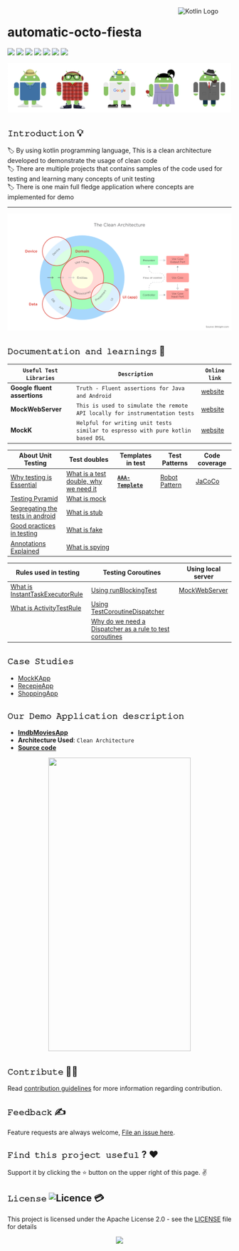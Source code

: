 <img src="https://upload.wikimedia.org/wikipedia/commons/thumb/0/06/Kotlin_Icon.svg/512px-Kotlin_Icon.svg.png" align="right" title="Kotlin Logo" width="120">

# automatic-octo-fiesta
<img src="https://img.shields.io/badge/Retrofit-For--Network-lightgrey"> <img src="https://img.shields.io/badge/Kotlin--Dsl-For--Dependencies-red"> <img src="https://img.shields.io/badge/Hilt-Dependency%20Injection-green"> <img src="https://img.shields.io/badge/Architecture-Clean%20Architecture-pink"> <img src="https://img.shields.io/badge/Test Pattern-Robot%20Pattern-purple"> <img src="https://img.shields.io/badge/Test Server-Mock%20Server-yellow"> <img src="https://img.shields.io/badge/Code coverage-Jacoco-orange">

![Banner](https://github.com/devrath/automatic-octo-fiesta/blob/main/images/banner.png)

## **`𝙸𝚗𝚝𝚛𝚘𝚍𝚞𝚌𝚝𝚒𝚘𝚗`** 💡
:label: By using kotlin programming language, This is a clean architecture developed to demonstrate the usage of clean code </br>
:label: There are multiple projects that contains samples of the code used for testing and learning many concepts of unit testing </br>
:label: There is one main full fledge application where concepts are implemented for demo


---
![Banner](https://github.com/devrath/automatic-octo-fiesta/blob/main/images/clean_arch_banner.png)

## **`𝙳𝚘𝚌𝚞𝚖𝚎𝚗𝚝𝚊𝚝𝚒𝚘𝚗 𝚊𝚗𝚍 𝚕𝚎𝚊𝚛𝚗𝚒𝚗𝚐𝚜`** 🧪

| **`Useful Test Libraries`** | **`Description`** | **`Online link`** |
| --------------------- | ----------- | ------------------------------|
| **Google fluent assertions** | `Truth - Fluent assertions for Java and Android` | [website](https://truth.dev/) |
| **MockWebServer** | `This is used to simulate the remote API locally for instrumentation tests` | [website](https://github.com/square/okhttp/tree/master/mockwebserver) |
| **MockK** | `Helpful for writing unit tests similar to espresso with pure kotlin based DSL` | [website](https://mockk.io/ANDROID.html) |


| About Unit Testing | Test doubles | Templates in test | Test Patterns | Code coverage |
| ------- | ------- | ------- | -------- | -------- |
| [Why testing is Essential](https://github.com/devrath/automatic-octo-fiesta/wiki/Why-testing-is-Essential) | [What is a test double, why we need it](https://github.com/devrath/automatic-octo-fiesta/wiki/What-is-a-test-double,-why-we-need-it) | [**`AAA-Templete`**](https://github.com/devrath/automatic-octo-fiesta/wiki/AAA-Templete) | [Robot Pattern](https://github.com/devrath/automatic-octo-fiesta/wiki/Robot-Pattern) | [JaCoCo](https://github.com/devrath/automatic-octo-fiesta/wiki/JaCoCo) |
| [Testing Pyramid](https://github.com/devrath/automatic-octo-fiesta/wiki/Testing-Pyramid) | [What is mock](https://github.com/devrath/automatic-octo-fiesta/wiki/What-are-mocks) | | |
| [Segregating the tests in android](https://github.com/devrath/automatic-octo-fiesta/wiki/Segregating-the-tests-in-android) | [What is stub](https://github.com/devrath/automatic-octo-fiesta/wiki/What-is-stub) | | |
| [Good practices in testing](https://github.com/devrath/automatic-octo-fiesta/wiki/Good-practices-in-testing) | [What is fake](https://github.com/devrath/automatic-octo-fiesta/wiki/What-is-fake) | | |
| [Annotations Explained](https://github.com/devrath/automatic-octo-fiesta/wiki/Annotations-Explained) | [What is spying](https://github.com/devrath/automatic-octo-fiesta/wiki/What-is-spying) | | |

| Rules used in testing | Testing Coroutines | Using local server |
| ------------ | ------------------ | ------------------ |
| [What is InstantTaskExecutorRule](https://github.com/devrath/automatic-octo-fiesta/wiki/What-is-InstantTaskExecutorRule) | [Using runBlockingTest](https://github.com/devrath/automatic-octo-fiesta/wiki/Using-runBlockingTest) | [MockWebServer](https://github.com/devrath/automatic-octo-fiesta/wiki/MockWebServer-for-instrumentation-tests) |
| [What is ActivityTestRule](https://github.com/devrath/automatic-octo-fiesta/wiki/What-is-ActivityTestRule) | [Using TestCoroutineDispatcher](https://github.com/devrath/automatic-octo-fiesta/wiki/Using-TestCoroutineDispatcher) | 
| | [Why do we need a Dispatcher as a rule to test coroutines](https://github.com/devrath/automatic-octo-fiesta/wiki/Why-do-we-need-a-Dispatcher-as-a-rule-to-test-coroutines) | | |  

## **`𝙲𝚊𝚜𝚎 𝚂𝚝𝚞𝚍𝚒𝚎𝚜`**
* [MockKApp](https://github.com/devrath/automatic-octo-fiesta/wiki/Application-MockKApp) 
* [RecepieApp](https://github.com/devrath/automatic-octo-fiesta/wiki/Application---RecepieApp) 
* [ShoppingApp](https://github.com/devrath/automatic-octo-fiesta/wiki/Application---ShoppingApp) 


## **`𝙾𝚞𝚛 𝙳𝚎𝚖𝚘 𝙰𝚙𝚙𝚕𝚒𝚌𝚊𝚝𝚒𝚘𝚗 𝚍𝚎𝚜𝚌𝚛𝚒𝚙𝚝𝚒𝚘𝚗`**
* **[ImdbMoviesApp](https://github.com/devrath/automatic-octo-fiesta/wiki/Application---ImdbMoviesApp)**
* **Architecture Used**:  `Clean Architecture` 
* **[Source code](https://github.com/devrath/automatic-octo-fiesta/tree/main/Projects/ImdbMoviesApp)** 

<div align="center">
<img src="https://github.com/devrath/automatic-octo-fiesta/blob/main/images/demo.gif" width="320" height="660"/>
</div>

## **`𝙲𝚘𝚗𝚝𝚛𝚒𝚋𝚞𝚝𝚎`** 🙋‍♂️
Read [contribution guidelines](CONTRIBUTING.md) for more information regarding contribution.

## **`𝙵𝚎𝚎𝚍𝚋𝚊𝚌𝚔`** ✍️ 
Feature requests are always welcome, [File an issue here](https://github.com/devrath/droid-pure-kotlin-application/issues/new).

## **`𝙵𝚒𝚗𝚍 𝚝𝚑𝚒𝚜 𝚙𝚛𝚘𝚓𝚎𝚌𝚝 𝚞𝚜𝚎𝚏𝚞𝚕`** ? ❤️
Support it by clicking the ⭐ button on the upper right of this page. ✌️

## **`𝙻𝚒𝚌𝚎𝚗𝚜𝚎`** ![Licence](https://img.shields.io/github/license/google/docsy) :credit_card:
This project is licensed under the Apache License 2.0 - see the [LICENSE](https://github.com/devrath/droid-pure-kotlin-application/blob/main/LICENSE) file for details


<p align="center">
<a><img src="https://forthebadge.com/images/badges/built-for-android.svg"></a>
</p>
